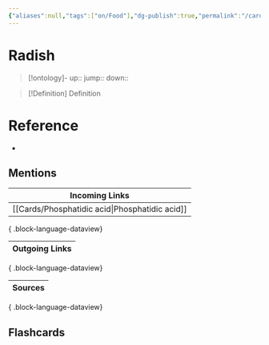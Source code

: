 ```yaml
---
{"aliases":null,"tags":["on/Food"],"dg-publish":true,"permalink":"/cards/radish/","dgPassFrontmatter":true}
---
```


# Radish

> [!ontology]-
> up:: 
> jump:: 
> down:: 

> [!Definition] Definition

# Reference

- 

## Mentions

| Incoming Links                                    |
| ------------------------------------------------- |
| [[Cards/Phosphatidic acid\|Phosphatidic acid]] |

{ .block-language-dataview}

| Outgoing Links |
| -------------- |

{ .block-language-dataview}

| Sources |
| ------- |

{ .block-language-dataview}

## Flashcards
